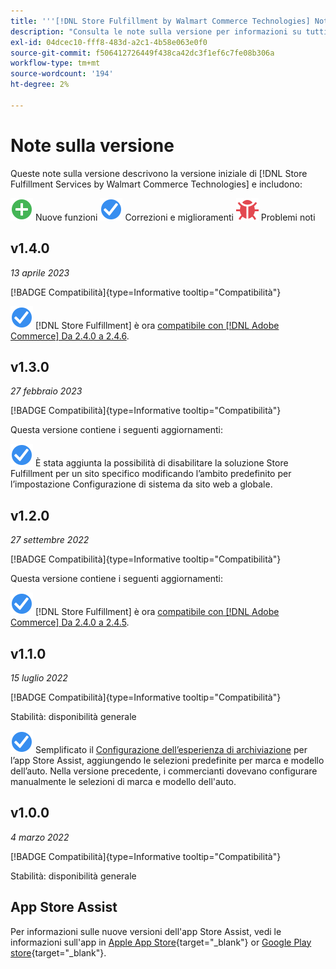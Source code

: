 ```yaml
---
title: '''[!DNL Store Fulfillment by Walmart Commerce Technologies] Note sulla versione'
description: "Consulta le note sulla versione per informazioni su tutti [!DNL Store Fulfillment by Walmart Commerce Technologies] versioni."
exl-id: 04dcec10-fff8-483d-a2c1-4b58e063e0f0
source-git-commit: f506412726449f438ca42dc3f1ef6c7fe08b306a
workflow-type: tm+mt
source-wordcount: '194'
ht-degree: 2%

---
```


# Note sulla versione

Queste note sulla versione descrivono la versione iniziale di [!DNL Store Fulfillment Services by Walmart Commerce Technologies] e includono:

![Nuovo](../assets/new.svg) Nuove funzioni
![Problema risolto](../assets/fix.svg) Correzioni e miglioramenti
![Problema noto](../assets/bug.svg) Problemi noti

## v1.4.0

*13 aprile 2023*

[!BADGE Compatibilità]{type=Informative tooltip="Compatibilità"}

![Nuovo](../assets/fix.svg) [!DNL Store Fulfillment] è ora [compatibile con [!DNL Adobe Commerce] Da 2.4.0 a 2.4.6](https://experienceleague.adobe.com/docs/commerce-operations/release/product-availability.html).


## v1.3.0

*27 febbraio 2023*

[!BADGE Compatibilità]{type=Informative tooltip="Compatibilità"}

Questa versione contiene i seguenti aggiornamenti:

![Nuovo](../assets/fix.svg)<!-- WMTP-795 --> È stata aggiunta la possibilità di disabilitare la soluzione Store Fulfillment per un sito specifico modificando l’ambito predefinito per l’impostazione Configurazione di sistema da sito web a globale.

## v1.2.0

*27 settembre 2022*

[!BADGE Compatibilità]{type=Informative tooltip="Compatibilità"}

Questa versione contiene i seguenti aggiornamenti:

![Nuovo](../assets/fix.svg) [!DNL Store Fulfillment] è ora [compatibile con [!DNL Adobe Commerce] Da 2.4.0 a 2.4.5](https://experienceleague.adobe.com/docs/commerce-operations/release/product-availability.html).


## v1.1.0

*15 luglio 2022*

[!BADGE Compatibilità]{type=Informative tooltip="Compatibilità"}

Stabilità: disponibilità generale

![Nuovo](../assets/fix.svg)<!-- WMTP-731 --> Semplificato il [Configurazione dell’esperienza di archiviazione](check-in-experience-setup.md) per l’app Store Assist, aggiungendo le selezioni predefinite per marca e modello dell’auto. Nella versione precedente, i commercianti dovevano configurare manualmente le selezioni di marca e modello dell&#39;auto.

## v1.0.0

*4 marzo 2022*

[!BADGE Compatibilità]{type=Informative tooltip="Compatibilità"}

Stabilità: disponibilità generale

## App Store Assist

Per informazioni sulle nuove versioni dell&#39;app Store Assist, vedi le informazioni sull&#39;app in [Apple App Store](https://apps.apple.com/us/app/store-assist-by-walmart/id1609281539){target="_blank"} or [Google Play store](https://play.google.com/store/apps/details?id=com.walmart.faas.storeassist){target="_blank"}.
